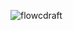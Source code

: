 ![flowcdraft](https://github.com/Vas8deV/Voice-command-and-Feedback-scheme-for-AFV-consoles/assets/126313237/da8a7828-1584-4865-8ceb-0a7d0a332ca5)

